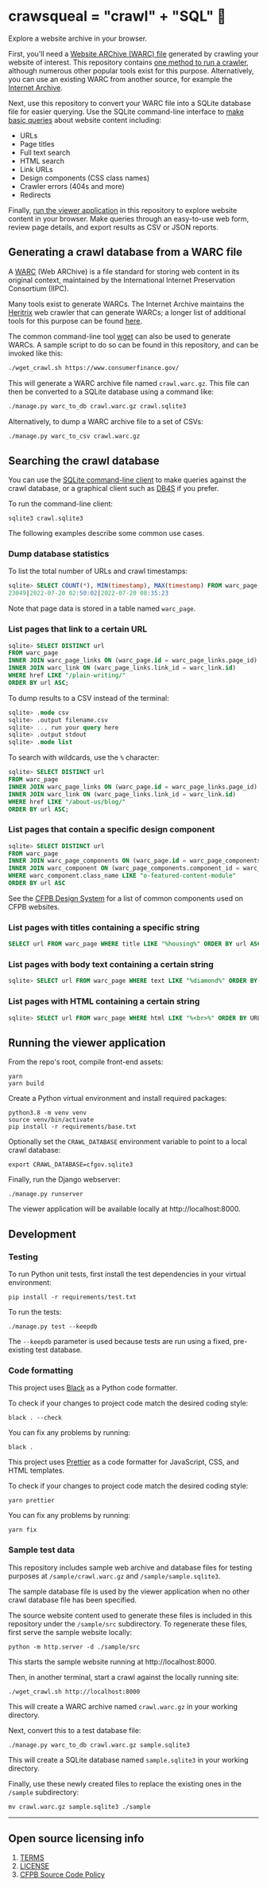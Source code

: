 # crawsqueal = "crawl" + "SQL" 🦜

Explore a website archive in your browser.

First, you'll need a
[Website ARChive (WARC) file](https://archive-it.org/blog/post/the-stack-warc-file/)
generated by crawling your website of interest. This repository contains
[one method to run a crawler](#generating-a-crawl-database-from-a-warc-file),
although numerous other popular tools exist for this purpose. Alternatively,
you can use an existing WARC from another source, for example the
[Internet Archive](https://archive.org/search.php?query=mediatype%3A%28web%29).

Next, use this repository to convert your WARC file into a SQLite database file
for easier querying. Use the SQLite command-line interface to
[make basic queries](#searching-the-crawl-database)
about website content including:

- URLs
- Page titles
- Full text search
- HTML search
- Link URLs
- Design components (CSS class names)
- Crawler errors (404s and more)
- Redirects

Finally,
[run the viewer application](#running-the-viewer-application)
in this repository to explore website content in your browser.
Make queries through an easy-to-use web form, review page details,
and export results as CSV or JSON reports.

## Generating a crawl database from a WARC file

A [WARC](https://archive-it.org/blog/post/the-stack-warc-file/)
(Web ARChive) is a file standard for storing web content in its original context,
maintained by the International Internet Preservation Consortium (IIPC).

Many tools exist to generate WARCs.
The Internet Archive maintains the
[Heritrix](https://github.com/internetarchive/heritrix3) web crawler that can generate WARCs;
a longer list of additional tools for this purpose can be found
[here](http://dhamaniasad.github.io/WARCTools/).

The common command-line tool
[wget](https://wiki.archiveteam.org/index.php/Wget_with_WARC_output)
can also be used to generate WARCs. A sample script to do so can be found in this repository,
and can be invoked like this:

```sh
./wget_crawl.sh https://www.consumerfinance.gov/
```

This will generate a WARC archive file named `crawl.warc.gz`.
This file can then be converted to a SQLite database using a command like:

```sh
./manage.py warc_to_db crawl.warc.gz crawl.sqlite3
```

Alternatively, to dump a WARC archive file to a set of CSVs:

```sh
./manage.py warc_to_csv crawl.warc.gz
```

## Searching the crawl database

You can use the
[SQLite command-line client](https://www.sqlite.org/cli.html)
to make queries against the crawl database,
or a graphical client such as [DB4S](https://github.com/sqlitebrowser/sqlitebrowser) if you prefer.

To run the command-line client:

```
sqlite3 crawl.sqlite3
```

The following examples describe some common use cases.

### Dump database statistics

To list the total number of URLs and crawl timestamps:

```sql
sqlite> SELECT COUNT(*), MIN(timestamp), MAX(timestamp) FROM warc_page;
23049|2022-07-20 02:50:02|2022-07-20 08:35:23
```

Note that page data is stored in a table named `warc_page`.

### List pages that link to a certain URL

```sql
sqlite> SELECT DISTINCT url
FROM warc_page
INNER JOIN warc_page_links ON (warc_page.id = warc_page_links.page_id)
INNER JOIN warc_link ON (warc_page_links.link_id = warc_link.id)
WHERE href LIKE "/plain-writing/"
ORDER BY url ASC;
```

To dump results to a CSV instead of the terminal:

```sql
sqlite> .mode csv
sqlite> .output filename.csv
sqlite> ... run your query here
sqlite> .output stdout
sqlite> .mode list
```

To search with wildcards, use the `%` character:

```sql
sqlite> SELECT DISTINCT url
FROM warc_page
INNER JOIN warc_page_links ON (warc_page.id = warc_page_links.page_id)
INNER JOIN warc_link ON (warc_page_links.link_id = warc_link.id)
WHERE href LIKE "/about-us/blog/"
ORDER BY url ASC;
```

### List pages that contain a specific design component

```sql
sqlite> SELECT DISTINCT url
FROM warc_page
INNER JOIN warc_page_components ON (warc_page.id = warc_page_components.page_id)
INNER JOIN warc_component ON (warc_page_components.component_id = warc_component.id)
WHERE warc_component.class_name LIKE "o-featured-content-module"
ORDER BY url ASC
```

See the [CFPB Design System](https://cfpb.github.io/design-system/)
for a list of common components used on CFPB websites.

### List pages with titles containing a specific string

```sql
SELECT url FROM warc_page WHERE title LIKE "%housing%" ORDER BY url ASC;
```

### List pages with body text containing a certain string

```sql
sqlite> SELECT url FROM warc_page WHERE text LIKE "%diamond%" ORDER BY URL asc;
```

### List pages with HTML containing a certain string

```sql
sqlite> SELECT url FROM warc_page WHERE html LIKE "%<br>%" ORDER BY URL asc;
```

## Running the viewer application

From the repo's root, compile front-end assets:

```
yarn
yarn build
```

Create a Python virtual environment and install required packages:

```
python3.8 -m venv venv
source venv/bin/activate
pip install -r requirements/base.txt
```

Optionally set the `CRAWL_DATABASE` environment variable to point to a local crawl database:

```
export CRAWL_DATABASE=cfgov.sqlite3
```

Finally, run the Django webserver:

```
./manage.py runserver
```

The viewer application will be available locally at http://localhost:8000.

## Development

### Testing

To run Python unit tests, first install the test dependencies in your virtual environment:

```
pip install -r requirements/test.txt
```

To run the tests:

```
./manage.py test --keepdb
```

The `--keepdb` parameter is used because tests are run using a fixed,
pre-existing test database.

### Code formatting

This project uses [Black](https://github.com/psf/black) as a Python code formatter.

To check if your changes to project code match the desired coding style:

```
black . --check
```

You can fix any problems by running:

```
black .
```

This project uses [Prettier](https://prettier.io/) as a code formatter
for JavaScript, CSS, and HTML templates.

To check if your changes to project code match the desired coding style:

```
yarn prettier
```

You can fix any problems by running:

```
yarn fix
```

### Sample test data

This repository includes sample web archive and database files for testing
purposes at `/sample/crawl.warc.gz` and `/sample/sample.sqlite3`.

The sample database file is used by the viewer application when no other crawl
database file has been specified.

The source website content used to generate these files is included in this repository
under the `/sample/src` subdirectory.
To regenerate these files, first serve the sample website locally:

```
python -m http.server -d ./sample/src
```

This starts the sample website running at http://localhost:8000.

Then, in another terminal, start a crawl against the locally running site:

```
./wget_crawl.sh http://localhost:8000
```

This will create a WARC archive named `crawl.warc.gz` in your working directory.

Next, convert this to a test database file:

```
./manage.py warc_to_db crawl.warc.gz sample.sqlite3
```

This will create a SQLite database named `sample.sqlite3` in your working directory.

Finally, use these newly created files to replace the existing ones in the `/sample` subdirectory:

```
mv crawl.warc.gz sample.sqlite3 ./sample
```

----

## Open source licensing info
1. [TERMS](TERMS.md)
2. [LICENSE](LICENSE)
3. [CFPB Source Code Policy](https://github.com/cfpb/source-code-policy/)
